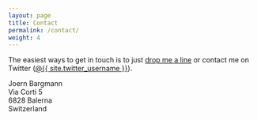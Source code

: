 ```yaml
---
layout: page
title: Contact
permalink: /contact/
weight: 4
---
```


The easiest ways to get in touch is to just <a href="mailto:me@joern.im">drop me a line</a> or contact me on Twitter (<a href="https://twitter.com/{{ site.twitter_username }}">@{{ site.twitter_username }}</a>).

Joern Bargmann  
Via Corti 5  
6828 Balerna  
Switzerland
